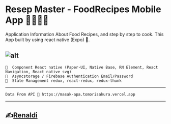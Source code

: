 # Resep Master - FoodRecipes Mobile App 👨‍🍳👩‍🍳

Application Information About Food Recipes, and step by step to cook. This App built by using react native (Expo) 📱.

![alt](https://cdn.jsdelivr.net/gh/renaldi99/assets-cdn@master/image/resep-master.png)
---

```
📌  Component React native (Paper-UI, Native Base, RN Element, React Navigation, React native svg)
📌  Asyncstorage / Firebase Authentication Email/Password
📌  State Management redux, react-redux, redux-thunk
```

---

```
Data From API 🚀 https://masak-apa.tomorisakura.vercel.app
```

---

## ✍️[Renaldi](https://www.instagram.com/renaldi_smmra/)
